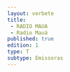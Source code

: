 ```yaml
---
layout: verbete
title:
 - RADIO MAUA
 - Radio Mauá
published: true
edition: 1  
type: T
subtype: Emissoras
---
```



